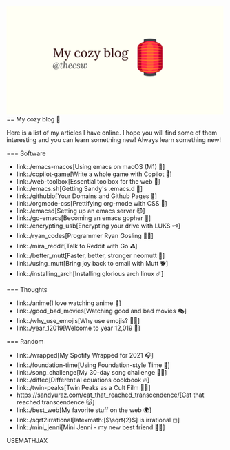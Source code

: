 ![preview](./preview.png)
== My cozy blog 🏮

Here is a list of my articles I have online. I hope you will find some
of them interesting and you can learn something new! Always learn
something new!

=== Software

* link:./emacs-macos[Using emacs on macOS (M1) 🍎]
* link:./copilot-game[Write a whole game with Copilot 🎱]
* link:./web-toolbox[Essential toolbox for the web 🧰]
* link:./emacs.sh[Getting Sandy's .emacs.d 🤺]
* link:./githubio[Your Domains and Github Pages 🦉]
* link:./orgmode-css[Prettifying org-mode with CSS 💅]
* link:./emacsd[Setting up an emacs server 😈]
* link:./go-emacs[Becoming an emacs gopher 🐗]
* link:./encrypting_usb[Encrypting your drive with LUKS 🗝]
* link:./ryan_codes[Programmer Ryan Gosling 👨‍💻]
* link:./mira_reddit[Talk to Reddit with Go ⛳]
* link:./better_mutt[Faster, better, stronger neomutt 🐩]
* link:./using_mutt[Bring joy back to email with Mutt 🐕]
* link:./installing_arch[Installing glorious arch linux ☄️]

=== Thoughts

* link:./anime[I love watching anime 🎻]
* link:./good_bad_movies[Watching good and bad movies 🎭]
* link:./why_use_emojis[Why use emojis? 🎷🕺]
* link:./year_12019[Welcome to year 12,019 📅]

=== Random

* link:./wrapped[My Spotify Wrapped for 2021 🎧]
* link:./foundation-time[Using Foundation-style Time 💫]
* link:./song_challenge[My 30-day song challenge 🎵🤘]
* link:./diffeq[Differential equations cookbook 🔥]
* link:./twin-peaks[Twin Peaks as a Cult Film 🌲🌲]
* https://sandyuraz.com/cat_that_reached_transcendence/[Cat that reached
transcendence 🐱]
* link:./best_web[My favorite stuff on the web 🌍]
* link:./sqrt2irrational[latexmath:[$\sqrt{2}$] is irrational ◻]
* link:./mini_jenni[Mini Jenni - my new best friend 👯‍♀️]

USEMATHJAX
